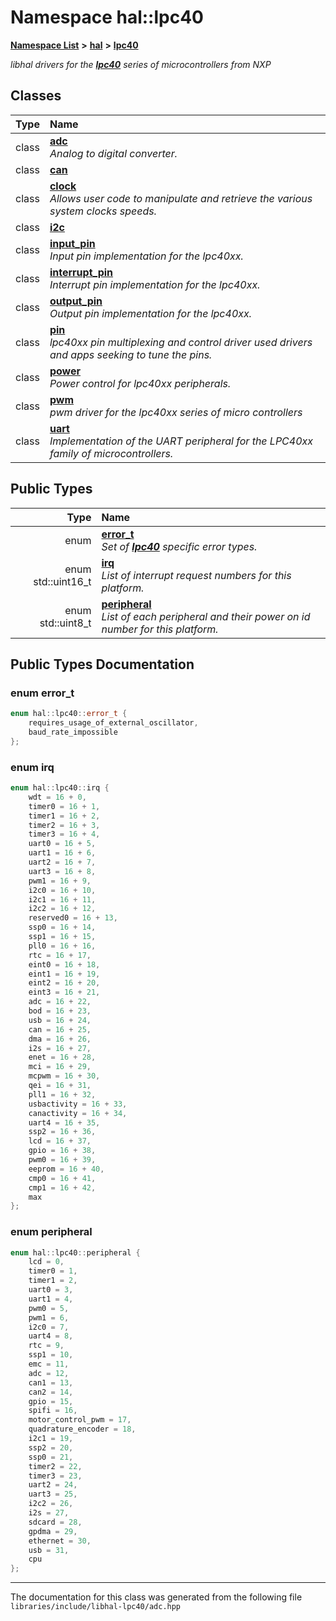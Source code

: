 

# Namespace hal::lpc40



[**Namespace List**](namespaces.md) **>** [**hal**](namespacehal.md) **>** [**lpc40**](namespacehal_1_1lpc40.md)



_libhal drivers for the_ [_**lpc40**_](namespacehal_1_1lpc40.md) _series of microcontrollers from NXP_
















## Classes

| Type | Name |
| ---: | :--- |
| class | [**adc**](classhal_1_1lpc40_1_1adc.md) <br>_Analog to digital converter._  |
| class | [**can**](classhal_1_1lpc40_1_1can.md) <br> |
| class | [**clock**](classhal_1_1lpc40_1_1clock.md) <br>_Allows user code to manipulate and retrieve the various system clocks speeds._  |
| class | [**i2c**](classhal_1_1lpc40_1_1i2c.md) <br> |
| class | [**input\_pin**](classhal_1_1lpc40_1_1input__pin.md) <br>_Input pin implementation for the lpc40xx._  |
| class | [**interrupt\_pin**](classhal_1_1lpc40_1_1interrupt__pin.md) <br>_Interrupt pin implementation for the lpc40xx._  |
| class | [**output\_pin**](classhal_1_1lpc40_1_1output__pin.md) <br>_Output pin implementation for the lpc40xx._  |
| class | [**pin**](classhal_1_1lpc40_1_1pin.md) <br>_lpc40xx pin multiplexing and control driver used drivers and apps seeking to tune the pins._  |
| class | [**power**](classhal_1_1lpc40_1_1power.md) <br>_Power control for lpc40xx peripherals._  |
| class | [**pwm**](classhal_1_1lpc40_1_1pwm.md) <br>_pwm driver for the lpc40xx series of micro controllers_  |
| class | [**uart**](classhal_1_1lpc40_1_1uart.md) <br>_Implementation of the UART peripheral for the LPC40xx family of microcontrollers._  |


## Public Types

| Type | Name |
| ---: | :--- |
| enum  | [**error\_t**](#enum-error_t)  <br>_Set of_ [_**lpc40**_](namespacehal_1_1lpc40.md) _specific error types._ |
| enum std::uint16\_t | [**irq**](#enum-irq)  <br>_List of interrupt request numbers for this platform._  |
| enum std::uint8\_t | [**peripheral**](#enum-peripheral)  <br>_List of each peripheral and their power on id number for this platform._  |
















































## Public Types Documentation




### enum error\_t 

```C++
enum hal::lpc40::error_t {
    requires_usage_of_external_oscillator,
    baud_rate_impossible
};
```






### enum irq 

```C++
enum hal::lpc40::irq {
    wdt = 16 + 0,
    timer0 = 16 + 1,
    timer1 = 16 + 2,
    timer2 = 16 + 3,
    timer3 = 16 + 4,
    uart0 = 16 + 5,
    uart1 = 16 + 6,
    uart2 = 16 + 7,
    uart3 = 16 + 8,
    pwm1 = 16 + 9,
    i2c0 = 16 + 10,
    i2c1 = 16 + 11,
    i2c2 = 16 + 12,
    reserved0 = 16 + 13,
    ssp0 = 16 + 14,
    ssp1 = 16 + 15,
    pll0 = 16 + 16,
    rtc = 16 + 17,
    eint0 = 16 + 18,
    eint1 = 16 + 19,
    eint2 = 16 + 20,
    eint3 = 16 + 21,
    adc = 16 + 22,
    bod = 16 + 23,
    usb = 16 + 24,
    can = 16 + 25,
    dma = 16 + 26,
    i2s = 16 + 27,
    enet = 16 + 28,
    mci = 16 + 29,
    mcpwm = 16 + 30,
    qei = 16 + 31,
    pll1 = 16 + 32,
    usbactivity = 16 + 33,
    canactivity = 16 + 34,
    uart4 = 16 + 35,
    ssp2 = 16 + 36,
    lcd = 16 + 37,
    gpio = 16 + 38,
    pwm0 = 16 + 39,
    eeprom = 16 + 40,
    cmp0 = 16 + 41,
    cmp1 = 16 + 42,
    max
};
```






### enum peripheral 

```C++
enum hal::lpc40::peripheral {
    lcd = 0,
    timer0 = 1,
    timer1 = 2,
    uart0 = 3,
    uart1 = 4,
    pwm0 = 5,
    pwm1 = 6,
    i2c0 = 7,
    uart4 = 8,
    rtc = 9,
    ssp1 = 10,
    emc = 11,
    adc = 12,
    can1 = 13,
    can2 = 14,
    gpio = 15,
    spifi = 16,
    motor_control_pwm = 17,
    quadrature_encoder = 18,
    i2c1 = 19,
    ssp2 = 20,
    ssp0 = 21,
    timer2 = 22,
    timer3 = 23,
    uart2 = 24,
    uart3 = 25,
    i2c2 = 26,
    i2s = 27,
    sdcard = 28,
    gpdma = 29,
    ethernet = 30,
    usb = 31,
    cpu
};
```




------------------------------
The documentation for this class was generated from the following file `libraries/include/libhal-lpc40/adc.hpp`


